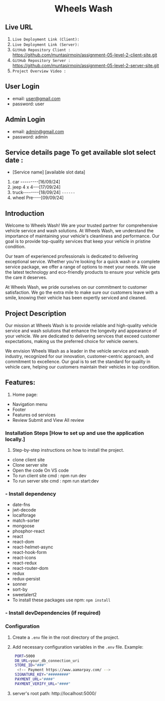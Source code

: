 <div align="center">
  <h1>Wheels Wash</h1>
</div>

## Live URL

1. `Live Deployment Link (Client):`
2. `Live Deployment Link (Server): `
3. `GitHub Repository Client :` https://github.com/muntasirmoin/assignment-05-level-2-client-site.git
4. `GitHub Repository Server :` https://github.com/muntasirmoin/assignment-05-level-2-server-site.git
5. `Project Overview Video :`

## User Login

- email: user@gmail.com
- password: user

## Admin Login

- email: admin@gmail.com
- password: admin

## Service details page To get available slot select date :

- [Service name] [available slot data]

1. car ---------[16/09/24]
2. jeep 4 x 4---[17/09/24]
3. truck--------[18/09/24]
   `------ `
4. wheel Pre----[09/09/24]

## Introduction

Welcome to Wheels Wash! We are your trusted partner for comprehensive vehicle service and wash solutions. At Wheels Wash, we understand the importance of maintaining your vehicle's cleanliness and performance. Our goal is to provide top-quality services that keep your vehicle in pristine condition.

Our team of experienced professionals is dedicated to delivering exceptional service. Whether you're looking for a quick wash or a complete service package, we offer a range of options to meet your needs. We use the latest technology and eco-friendly products to ensure your vehicle gets the care it deserves.

At Wheels Wash, we pride ourselves on our commitment to customer satisfaction. We go the extra mile to make sure our customers leave with a smile, knowing their vehicle has been expertly serviced and cleaned.

## Project Description

Our mission at Wheels Wash is to provide reliable and high-quality vehicle service and wash solutions that enhance the longevity and appearance of your vehicle. We are dedicated to delivering services that exceed customer expectations, making us the preferred choice for vehicle owners.

We envision Wheels Wash as a leader in the vehicle service and wash industry, recognized for our innovation, customer-centric approach, and commitment to excellence. Our goal is to set the standard for quality in vehicle care, helping our customers maintain their vehicles in top condition.

## Features:

1. Home page:

- Navigation menu
- Footer
- Features od services
- Review Submit and View All review

### Installation Steps [How to set up and use the application locally.]

1. Step-by-step instructions on how to install the project.

- clone client site
- Clone server site
- Open the code On VS code
- To run client site cmd : npm run dev
- To run server site cmd : npm run start:dev

### - Install dependency

- date-fns
- jwt-decode
- localforage
- match-sorter
- mongoose
- phosphor-react
- react
- react-dom
- react-helmet-async
- react-hook-form
- react-icons
- react-redux
- react-router-dom
- redux
- redux-persist
- sonner
- sort-by
- sweetalert2
- To install these packages use npm: `npm install`

### - Install devDependencies (if required)

### Configuration

1. Create a `.env` file in the root directory of the project.
2. Add necessary configuration variables in the `.env` file.
   Example:

   ```bash
    PORT=5000
    DB_URL=your_db_connection_uri
    STORE_ID="###"
     <!-- Payment https://www.aamarpay.com/ -->
    SIGNATURE_KEY="#########"
    PAYMENT_URL="####"
    PAYMENT_VERIFY_URL="####"

   ```

3. server's root path: http://localhost:5000/
